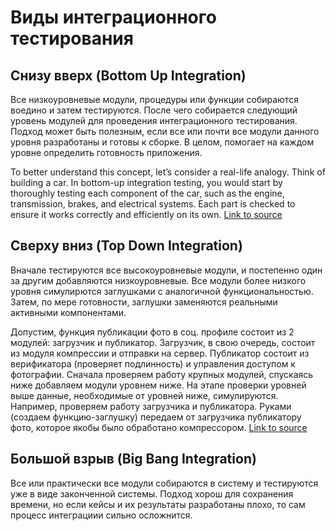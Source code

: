 # Виды интеграционного тестирования

## Снизу вверх (Bottom Up Integration)
Все низкоуровневые модули, процедуры или функции собираются воедино и затем тестируются. После чего собирается следующий уровень модулей для проведения интеграционного тестирования. Подход может быть полезным, если все или почти все модули данного уровня разработаны и готовы к сборке. В целом, помогает на каждом уровне определить готовность приложения.

To better understand this concept, let’s consider a real-life analogy. Think of building a car. In bottom-up integration testing, you would start by thoroughly testing each component of the car, such as the engine, transmission, brakes, and electrical systems. Each part is checked to ensure it works correctly and efficiently on its own. [Link to source](https://testsigma.com/blog/bottom-up-integration-testing/#What_is_Bottom-Up_Integration_Testing)

## Сверху вниз (Top Down Integration) 
Вначале тестируются все высокоуровневые модули, и постепенно один за другим добавляются низкоуровневые. Все модули более низкого уровня симулирются заглушками с аналогичной функциональностью. Затем, по мере готовности, заглушки заменяются реальными активными компонентами.

Допустим, функция публикации фото в соц. профиле состоит из 2 модулей: загрузчик и публикатор. Загрузчик, в свою очередь, состоит из модуля компрессии и отправки на сервер. Публикатор состоит из верификатора (проверяет подлинность) и управления доступом к фотографии. Сначала проверяем работу крупных модулей, спускаясь ниже добавляем модули уровнем ниже. На этапе проверки уровней выше данные, необходимые от уровней ниже, симулируются. Например, проверяем работу загрузчика и публикатора. Руками (создаем функцию-заглушку) передаем от загрузчика публикатору фото, которое якобы было обработано компрессором. [Link to source](https://habr.com/ru/articles/672484/)

## Большой взрыв (Big Bang Integration)
Все или практически все модули собираются в систему и тестируются уже в виде законченной системы. Подход хорош для сохранения времени, но если кейсы и их результаты разработаны плохо, то сам процесс интеграциии сильно осложнится.